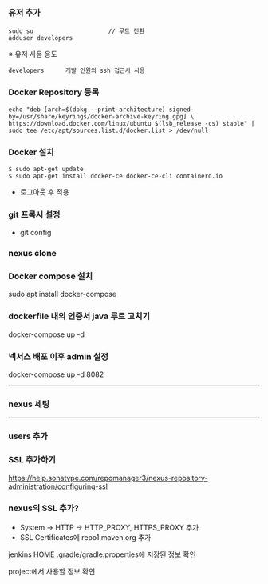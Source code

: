 
### 유저 추가
```
sudo su						// 루트 전환
adduser developers
```

※ 유저 사용 용도
```
developers		개발 인원의 ssh 접근시 사용
```

### Docker Repository 등록
```
echo "deb [arch=$(dpkg --print-architecture) signed-by=/usr/share/keyrings/docker-archive-keyring.gpg] \
https://download.docker.com/linux/ubuntu $(lsb_release -cs) stable" | sudo tee /etc/apt/sources.list.d/docker.list > /dev/null 
```
	
### Docker 설치
```
$ sudo apt-get update
$ sudo apt-get install docker-ce docker-ce-cli containerd.io
```
- 로그아웃 후 적용

### git 프록시 설정
- git config

###  nexus clone


### Docker compose 설치
sudo apt install docker-compose

### dockerfile 내의 인증서 java 루트 고치기

docker-compose up -d 

### 넥서스 배포 이후 admin 설정
docker-compose up -d 
8082

----------------------------------------------------------------------------------------------------------------------------
### nexus 세팅
----------------------------------------------------------------------------------------------------------------------------
### users 추가

### SSL 추가하기
https://help.sonatype.com/repomanager3/nexus-repository-administration/configuring-ssl

### nexus의 SSL 추가?

 - System -> HTTP -> HTTP_PROXY, HTTPS_PROXY 추가
 - SSL Certificates에 repo1.maven.org 추가

jenkins HOME
.gradle/gradle.properties에 저장된 정보 확인

project에서 사용할 정보 확인 
